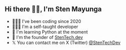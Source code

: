 ## Hi there 👋🏿, I'm Sten Mayunga
- 👨🏿‍💻 I've been coding since 2020
- 👨🏿‍🏫 I'm a self-taught developer
- 🐍 I'm learning Python at the moment
- 💼 I'm the founder of [StenTech.dev](https://stentech.dev/)
- 𝕏 You can contact me on X (Twitter) [@StenTechDev](https://twitter.com/StenTechDev)

<!--
**StenTechDev/StenTechDev** is a ✨ _special_ ✨ repository because its `README.md` (this file) appears on your GitHub profile.

Here are some ideas to get you started:

- 🔭 I’m currently working on ...
- 🌱 I’m currently learning ...
- 👯 I’m looking to collaborate on ...
- 🤔 I’m looking for help with ...
- 💬 Ask me about ...
- 📫 How to reach me: ...
- 😄 Pronouns: ...
- ⚡ Fun fact: ...
-->
